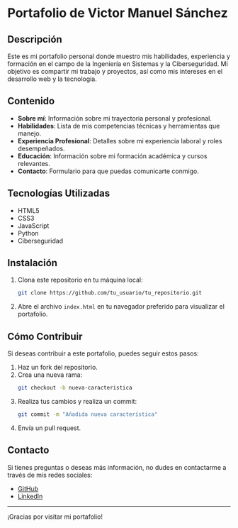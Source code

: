 # Portafolio de Victor Manuel Sánchez

## Descripción
Este es mi portafolio personal donde muestro mis habilidades, experiencia y formación en el campo de la Ingeniería en Sistemas y la Ciberseguridad. Mi objetivo es compartir mi trabajo y proyectos, así como mis intereses en el desarrollo web y la tecnología.

## Contenido
- **Sobre mí**: Información sobre mi trayectoria personal y profesional.
- **Habilidades**: Lista de mis competencias técnicas y herramientas que manejo.
- **Experiencia Profesional**: Detalles sobre mi experiencia laboral y roles desempeñados.
- **Educación**: Información sobre mi formación académica y cursos relevantes.
- **Contacto**: Formulario para que puedas comunicarte conmigo.

## Tecnologías Utilizadas
- HTML5
- CSS3
- JavaScript
- Python
- Ciberseguridad

## Instalación
1. Clona este repositorio en tu máquina local:
    ```bash
    git clone https://github.com/tu_usuario/tu_repositorio.git
    ```

2. Abre el archivo `index.html` en tu navegador preferido para visualizar el portafolio.

## Cómo Contribuir
Si deseas contribuir a este portafolio, puedes seguir estos pasos:
1. Haz un fork del repositorio.
2. Crea una nueva rama:
    ```bash
    git checkout -b nueva-caracteristica
    ```
3. Realiza tus cambios y realiza un commit:
    ```bash
    git commit -m "Añadida nueva característica"
    ```
4. Envía un pull request.

## Contacto
Si tienes preguntas o deseas más información, no dudes en contactarme a través de mis redes sociales:
- [GitHub](https://github.com)
- [LinkedIn](https://www.linkedin.com/in/victor-manuel-sánchez-ramirez)
  
---

¡Gracias por visitar mi portafolio!
